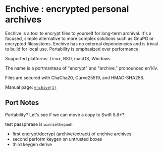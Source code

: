 # Enchive : encrypted personal archives

Enchive is a tool to encrypt files to yourself for long-term archival.
It's a focused, simple alternative to more complex solutions such as
GnuPG or encrypted filesystems. Enchive has no external dependencies
and is trivial to build for local use. Portability is emphasized over
performance.

Supported platforms: Linux, BSD, macOS, Windows

The name is a portmanteau of "encrypt" and "archive," pronounced
en'kīv.

Files are secured with ChaCha20, Curve25519, and HMAC-SHA256.

Manual page: [`enchive(1)`](http://nullprogram.com/enchive/)

## Port Notes

Portability? Let's see if we can move a copy to Swift 5.6+?

test passphrase is `winniethepooh`

- first encrypt/decrypt (archive/extract) of enchive archives
- second perform keygen on untrusted boxes
- third keygen derive

